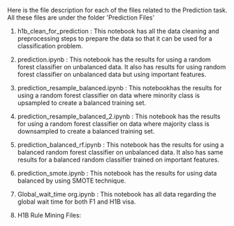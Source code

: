 Here is the file description for each of the files related to the Prediction task. All these files are under the folder 'Prediction Files'


1. h1b_clean_for_prediction : This notebook has all the data cleaning and preprocessing steps to prepare the data so that it can be used for a classification problem.

2. prediction.ipynb : This notebook has the results for using a random forest classifier on unbalanced data. It also has results for using random forest classifier on unbalanced data but using important features.

3. prediction_resample_balanced.ipynb : This notebookhas  the results for using a random forest classifier on data where minority class is upsampled to create a balanced training set.

4. prediction_resample_balanced_2.ipynb : This notebook has the results for using a random forest classifier on data where majority class is downsampled to create a balanced training set.

5. prediction_balanced_rf.ipynb : This notebook has the results for using a balanced random forest classifier on unbalanced data. It also has same results for a balanced random classifier trained on important features.

6. prediction_smote.ipynb : This notebook has the results for using data balanced by using SMOTE technique.
7. Global_wait_time org.ipynb : This notebook has all data regarding the global wait time for both F1 and H1B visa.
8. H1B Rule Mining Files:
